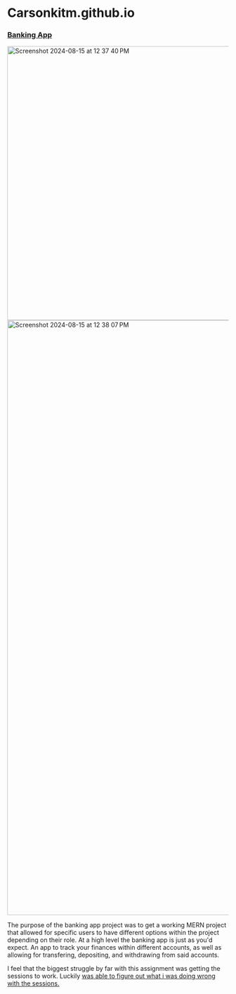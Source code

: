 # Carsonkitm.github.io
<h3><a href="./Banking-App_Frontend" >Banking App</a></h3>
<img width="624" alt="Screenshot 2024-08-15 at 12 37 40 PM" src="https://github.com/user-attachments/assets/55106bad-6548-4e03-900b-21773ed874e3">
<img width="1355" alt="Screenshot 2024-08-15 at 12 38 07 PM" src="https://github.com/user-attachments/assets/0a48daaa-9e6f-4c75-a3f0-93f076001d35">
<div>
  <p>
    The purpose of the banking app project was to get a working MERN project that allowed for specific users to have different options within the project depending on their role. At a high level the banking app is just as you'd expect. An app to track your finances within different accounts, as well as allowing for transfering, depositing, and withdrawing from said accounts.
  </p>
  <p>
    I feel that the biggest struggle by far with this assignment was getting the sessions to work. Luckily <a href="https://github.com/SophiaAHeatonWeberState"> was able to figure out what i was doing wrong with the sessions.
  </p>
</div>

